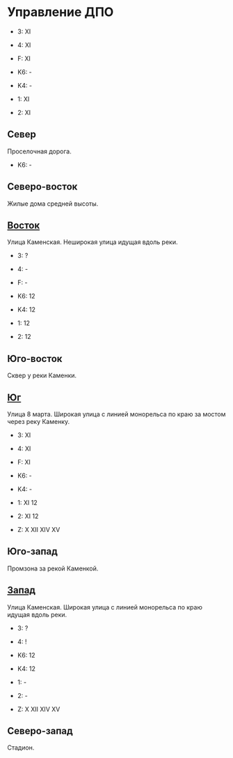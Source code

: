 # Управление ДПО

* 3:    XI
* 4:    XI
* F:    XI

* K6:   -
* K4:   -
* 1:    XI
* 2:    XI

## Север

Проселочная дорога.

* K6:   -

## Северо-восток

Жилые дома средней высоты.

## [Восток](./10620010.md)

Улица Каменская.
Неширокая улица идущая вдоль реки.

* 3:    ?
* 4:    -
* F:    -

* K6:   12
* K4:   12
* 1:    12
* 2:    12

## Юго-восток

Сквер у реки Каменки.

## [Юг](./10565035.md)

Улица 8 марта.
Широкая улица с линией монорельса по краю за мостом через реку Каменку.

* 3:    XI
* 4:    XI
* F:    XI

* K6:   -
* K4:   -
* 1:    XI  12
* 2:    XI  12

* Z:    X   XII XIV XV

## Юго-запад

Промзона за рекой Каменкой.

## [Запад](./10560020.md)

Улица Каменская.
Широкая улица с линией монорельса по краю идущая вдоль реки.

* 3:    ?
* 4:    !

* K6:   12
* K4:   12
* 1:    -
* 2:    -

* Z:    X   XII XIV XV

## Северо-запад

Стадион.
